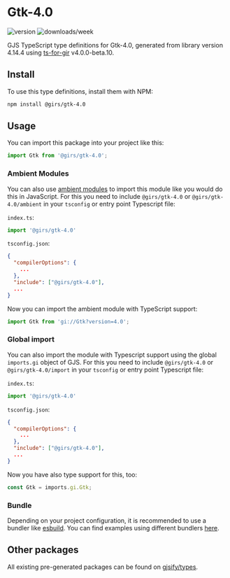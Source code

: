 
# Gtk-4.0

![version](https://img.shields.io/npm/v/@girs/gtk-4.0)
![downloads/week](https://img.shields.io/npm/dw/@girs/gtk-4.0)


GJS TypeScript type definitions for Gtk-4.0, generated from library version 4.14.4 using [ts-for-gir](https://github.com/gjsify/ts-for-gir) v4.0.0-beta.10.


## Install

To use this type definitions, install them with NPM:
```bash
npm install @girs/gtk-4.0
```

## Usage

You can import this package into your project like this:
```ts
import Gtk from '@girs/gtk-4.0';
```

### Ambient Modules

You can also use [ambient modules](https://github.com/gjsify/ts-for-gir/tree/main/packages/cli#ambient-modules) to import this module like you would do this in JavaScript.
For this you need to include `@girs/gtk-4.0` or `@girs/gtk-4.0/ambient` in your `tsconfig` or entry point Typescript file:

`index.ts`:
```ts
import '@girs/gtk-4.0'
```

`tsconfig.json`:
```json
{
  "compilerOptions": {
    ...
  },
  "include": ["@girs/gtk-4.0"],
  ...
}
```

Now you can import the ambient module with TypeScript support: 

```ts
import Gtk from 'gi://Gtk?version=4.0';
```

### Global import

You can also import the module with Typescript support using the global `imports.gi` object of GJS.
For this you need to include `@girs/gtk-4.0` or `@girs/gtk-4.0/import` in your `tsconfig` or entry point Typescript file:

`index.ts`:
```ts
import '@girs/gtk-4.0'
```

`tsconfig.json`:
```json
{
  "compilerOptions": {
    ...
  },
  "include": ["@girs/gtk-4.0"],
  ...
}
```

Now you have also type support for this, too:

```ts
const Gtk = imports.gi.Gtk;
```

### Bundle

Depending on your project configuration, it is recommended to use a bundler like [esbuild](https://esbuild.github.io/). You can find examples using different bundlers [here](https://github.com/gjsify/ts-for-gir/tree/main/examples).

## Other packages

All existing pre-generated packages can be found on [gjsify/types](https://github.com/gjsify/types).

